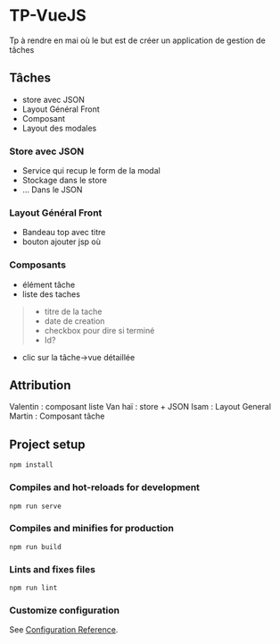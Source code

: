 # TP-VueJS
Tp à rendre en mai où le but est de créer un application de gestion de tâches

## Tâches
- store avec JSON
- Layout Général Front
- Composant
- Layout des modales

### Store avec JSON
- Service qui recup le form de la modal
- Stockage dans le store
- ... Dans le JSON

### Layout Général Front
- Bandeau top avec titre
- bouton ajouter jsp où 

### Composants
- élément tâche
- liste des taches
>- titre de la tache
>- date de creation
>- checkbox pour dire si terminé
>- Id? 
- clic sur la tâche->vue détaillée

## Attribution

Valentin : composant liste
Van haï : store + JSON
Isam : Layout General
Martin : Composant tâche

## Project setup
```
npm install
```

### Compiles and hot-reloads for development
```
npm run serve
```

### Compiles and minifies for production
```
npm run build
```

### Lints and fixes files
```
npm run lint
```

### Customize configuration
See [Configuration Reference](https://cli.vuejs.org/config/).